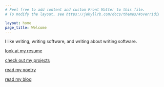 ```yaml
---
# Feel free to add content and custom Front Matter to this file.
# To modify the layout, see https://jekyllrb.com/docs/themes/#overriding-theme-defaults

layout: home
page_title: Welcome
---
```


I like writing, writing software, and writing about writing software.

[look at my resume](resume/)

[check out my projects](projects/)

[read my poetry](poetry/)

[read my blog](blog/)
